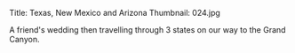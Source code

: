 Title: Texas, New Mexico and Arizona
Thumbnail: 024.jpg

A friend's wedding then travelling through 3 states on our way to the Grand Canyon.


[//]: # (Generated from an export of the "US Aug06 - TX,NM,AZ" album with File Name as "Sequential")
